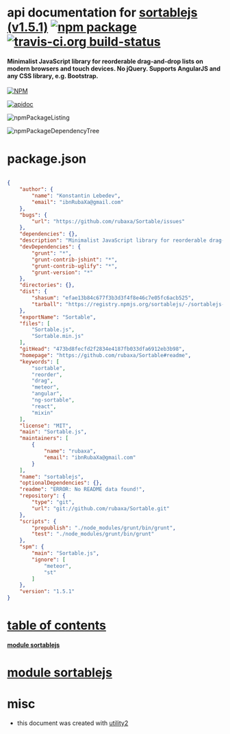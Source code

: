# api documentation for  [sortablejs (v1.5.1)](https://github.com/rubaxa/Sortable#readme)  [![npm package](https://img.shields.io/npm/v/npmdoc-sortablejs.svg?style=flat-square)](https://www.npmjs.org/package/npmdoc-sortablejs) [![travis-ci.org build-status](https://api.travis-ci.org/npmdoc/node-npmdoc-sortablejs.svg)](https://travis-ci.org/npmdoc/node-npmdoc-sortablejs)
#### Minimalist JavaScript library for reorderable drag-and-drop lists on modern browsers and touch devices. No jQuery. Supports AngularJS and any CSS library, e.g. Bootstrap.

[![NPM](https://nodei.co/npm/sortablejs.png?downloads=true)](https://www.npmjs.com/package/sortablejs)

[![apidoc](https://npmdoc.github.io/node-npmdoc-sortablejs/build/screenCapture.buildNpmdoc.browser._2Fhome_2Ftravis_2Fbuild_2Fnpmdoc_2Fnode-npmdoc-sortablejs_2Ftmp_2Fbuild_2Fapidoc.html.png)](https://npmdoc.github.io/node-npmdoc-sortablejs/build/apidoc.html)

![npmPackageListing](https://npmdoc.github.io/node-npmdoc-sortablejs/build/screenCapture.npmPackageListing.svg)

![npmPackageDependencyTree](https://npmdoc.github.io/node-npmdoc-sortablejs/build/screenCapture.npmPackageDependencyTree.svg)



# package.json

```json

{
    "author": {
        "name": "Konstantin Lebedev",
        "email": "ibnRubaXa@gmail.com"
    },
    "bugs": {
        "url": "https://github.com/rubaxa/Sortable/issues"
    },
    "dependencies": {},
    "description": "Minimalist JavaScript library for reorderable drag-and-drop lists on modern browsers and touch devices. No jQuery. Supports AngularJS and any CSS library, e.g. Bootstrap.",
    "devDependencies": {
        "grunt": "*",
        "grunt-contrib-jshint": "*",
        "grunt-contrib-uglify": "*",
        "grunt-version": "*"
    },
    "directories": {},
    "dist": {
        "shasum": "efae13b84c677f3b3d3f4f8e46c7e05fc6acb525",
        "tarball": "https://registry.npmjs.org/sortablejs/-/sortablejs-1.5.1.tgz"
    },
    "exportName": "Sortable",
    "files": [
        "Sortable.js",
        "Sortable.min.js"
    ],
    "gitHead": "473bd8fecfd2f2834e4187fb033dfa6912eb3b98",
    "homepage": "https://github.com/rubaxa/Sortable#readme",
    "keywords": [
        "sortable",
        "reorder",
        "drag",
        "meteor",
        "angular",
        "ng-sortable",
        "react",
        "mixin"
    ],
    "license": "MIT",
    "main": "Sortable.js",
    "maintainers": [
        {
            "name": "rubaxa",
            "email": "ibnRubaXa@gmail.com"
        }
    ],
    "name": "sortablejs",
    "optionalDependencies": {},
    "readme": "ERROR: No README data found!",
    "repository": {
        "type": "git",
        "url": "git://github.com/rubaxa/Sortable.git"
    },
    "scripts": {
        "prepublish": "./node_modules/grunt/bin/grunt",
        "test": "./node_modules/grunt/bin/grunt"
    },
    "spm": {
        "main": "Sortable.js",
        "ignore": [
            "meteor",
            "st"
        ]
    },
    "version": "1.5.1"
}
```



# <a name="apidoc.tableOfContents"></a>[table of contents](#apidoc.tableOfContents)

#### [module sortablejs](#apidoc.module.sortablejs)



# <a name="apidoc.module.sortablejs"></a>[module sortablejs](#apidoc.module.sortablejs)



# misc
- this document was created with [utility2](https://github.com/kaizhu256/node-utility2)
